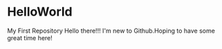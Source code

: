 # HelloWorld
My First Repository
Hello there!!! I'm new to Github.Hoping to have some great time here!
